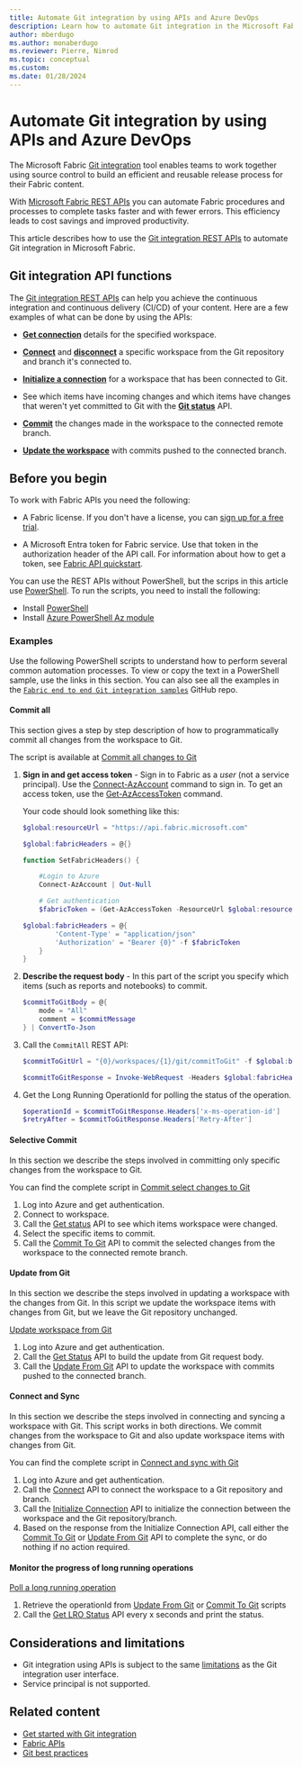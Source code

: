 ```yaml
---
title: Automate Git integration by using APIs and Azure DevOps
description: Learn how to automate Git integration in the Microsoft Fabric Application lifecycle management (ALM) tool, by using APIs and Azure DevOps.
author: mberdugo
ms.author: monaberdugo
ms.reviewer: Pierre, Nimrod
ms.topic: conceptual
ms.custom:
ms.date: 01/28/2024
---
```


# Automate Git integration by using APIs and Azure DevOps

The Microsoft Fabric [Git integration](intro-to-git-integration.md) tool enables teams to work together using source control to build an efficient and reusable release process for their Fabric content.

With [Microsoft Fabric REST APIs](/rest/api/fabric/articles/using-fabric-apis) you can automate Fabric procedures and processes to complete tasks faster and with fewer errors. This efficiency leads to cost savings and improved productivity.

This article describes how to use the [Git integration REST APIs](/rest/api/fabric/core/git) to automate Git integration in Microsoft Fabric.

<!--- 
To achieve continuous integration and continuous delivery (CI/CD) of content, many organizations use automation tools, including [Azure DevOps](/azure/devops/user-guide/what-is-azure-devops). Organizations that use Azure DevOps, can use the [Power BI automation tools](#use-the-power-bi-automation-tools-extension) extension, which supports many of the Git integration API operations.
--->

## Git integration API functions

The [Git integration REST APIs](/rest/api/fabric/core/git) can help you achieve the continuous integration and continuous delivery (CI/CD) of your content. Here are a few examples of what can be done by using the APIs:

* [**Get connection**](/rest/api/fabric/core/git/get-connection) details for the specified workspace.

* [**Connect**](/rest/api/fabric/core/git/connect) and [**disconnect**](/rest/api/fabric/core/git/disconnect) a specific workspace from the Git repository and branch it's connected to.

* [**Initialize a connection**](/rest/api/fabric/core/git/initialize-connection) for a workspace that has been connected to Git.

* See which items have incoming changes and which items have changes that weren't yet committed to Git with the [**Git status**](/rest/api/fabric/core/git/get-status) API.

* [**Commit**](/rest/api/fabric/core/git/commit-to-git) the changes made in the workspace to the connected remote branch.

* [**Update the workspace**](/rest/api/fabric/core/git/update-from-git) with commits pushed to the connected branch.

## Before you begin

To work with Fabric APIs you need the following:

* A Fabric license. If you don't have a license, you can [sign up for a free trial](https://powerbi.microsoft.com/fabric/).

* A Microsoft Entra token for Fabric service. Use that token in the authorization header of the API call. For information about how to get a token, see [Fabric API quickstart](/rest/api/fabric/articles/get-started/fabric-api-quickstart).

You can use the REST APIs without PowerShell, but the scrips in this article use [PowerShell](/powershell/scripting/overview). To run the scripts, you need to install the following:

* Install [PowerShell](/powershell/scripting/install/installing-powershell)
* Install [Azure PowerShell Az module](/powershell/azure/install-azure-powershell)

### Examples

Use the following PowerShell scripts to understand how to perform several common automation processes. To view or copy the text in a PowerShell sample, use the links in this section. You can also see all the examples in the [`Fabric end to end Git integration samples`](https://github.com/microsoft/fabric-samples/tree/main/e2e-samples) GitHub repo.

#### Commit all

This section gives a step by step description of how to programmatically commit all changes from the workspace to Git.

The script is available at [Commit all changes to Git](https://github.com/microsoft/fabric-samples/blob/main/e2e-samples/GitIntegration-CommitAll.ps1)

1. **Sign in and get access token** - Sign in to Fabric as a *user* (not a service principal). Use the [Connect-AzAccount](/powershell/module/az.accounts/connect-azaccount) command to sign in.
To get an access token, use the [Get-AzAccessToken](/powershell/module/az.accounts/get-azaccesstoken) command.

    Your code should look something like this:

    ```powershell
    $global:resourceUrl = "https://api.fabric.microsoft.com"

    $global:fabricHeaders = @{}

    function SetFabricHeaders() {

        #Login to Azure
        Connect-AzAccount | Out-Null

        # Get authentication
        $fabricToken = (Get-AzAccessToken -ResourceUrl $global:resourceUrl).Token

    $global:fabricHeaders = @{
            'Content-Type' = "application/json"
            'Authorization' = "Bearer {0}" -f $fabricToken
        }
    }
    ```

1. **Describe the request body** - In this part of the script you specify which items (such as reports and notebooks) to commit.

    ```powershell
    $commitToGitBody = @{ 		
        mode = "All"
        comment = $commitMessage
    } | ConvertTo-Json
    ```

1. Call the `CommitAll` REST API:

    ```powershell
    $commitToGitUrl = "{0}/workspaces/{1}/git/commitToGit" -f $global:baseUrl, $workspace.Id

    $commitToGitResponse = Invoke-WebRequest -Headers $global:fabricHeaders -Uri $commitToGitUrl -Method POST -Body $commitToGitBody
    ```

1. Get the Long Running OperationId for polling the status of the operation.

    ```powershell
    $operationId = $commitToGitResponse.Headers['x-ms-operation-id']
    $retryAfter = $commitToGitResponse.Headers['Retry-After']   
    ```

#### Selective Commit

In this section we describe the steps involved in committing only specific changes from the workspace to Git.

You can find the complete script in [Commit select changes to Git](https://github.com/microsoft/fabric-samples/blob/main/e2e-samples/GitIntegration-CommitSelective.ps1)

1. Log into Azure and get authentication.
1. Connect to workspace.
1. Call the [Get status](/rest/api/fabric/core/git/ge-status) API to see which items workspace were changed.
1. Select the specific items to commit.
1. Call the [Commit To Git](/rest/api/fabric/core/git/commit-to-git) API to commit the selected changes from the workspace to the connected remote branch.

#### Update from Git

In this section we describe the steps involved in updating a workspace with the changes from Git. In this script we update the workspace items with changes from Git, but we leave the Git repository unchanged.

[Update workspace from Git](https://github.com/microsoft/fabric-samples/blob/main/e2e-samples/GitIntegration-UpdateFromGit.ps1)

1. Log into Azure and get authentication.
1. Call the [Get Status](/rest/api/fabric/core/git/get-status) API to build the update from Git request body.
1. Call the [Update From Git](/rest/api/fabric/core/git/update-from-git) API to update the workspace with commits pushed to the connected branch.

#### Connect and Sync

In this section we describe the steps involved in connecting and syncing a workspace with Git. This script works in both directions. We commit changes from the workspace to Git and also update workspace items with changes from Git.

You can find the complete script in [Connect and sync with Git](https://github.com/microsoft/fabric-samples/blob/main/e2e-samples/GitIntegration-ConnectAndUpdateFromGit.ps1)

1. Log into Azure and get authentication.
1. Call the [Connect](/rest/api/fabric/core/git/connect) API to connect the workspace to a Git repository and branch.
1. Call the [Initialize Connection](/rest/api/fabric/core/git/initialize-connection) API to initialize the connection between the workspace and the Git repository/branch.
1. Based on the response from the Initialize Connection API, call either the [Commit To Git](/rest/api/fabric/core/git/commit-to-git) or [Update From Git](/rest/api/fabric/core/git/update-from-git) API to complete the sync, or do nothing if no action required.

#### Monitor the progress of long running operations

[Poll a long running operation](https://github.com/microsoft/fabric-samples/blob/main/e2e-samples/LongRunningOperation-Polling.ps1)

1. Retrieve the operationId from [Update From Git](/rest/api/fabric/core/git/update-from-git) or [Commit To Git](/rest/api/fabric/core/git/commit-to-git) scripts
1. Call the [Get LRO Status](/rest/api/fabric/core/git/get-status) API every x seconds and print the status.

## Considerations and limitations

* Git integration using APIs is subject to the same [limitations](./git-integration-process.md#considerations-and-limitations) as the Git integration user interface.
* Service principal is not supported.

## Related content

* [Get started with Git integration](git-get-started.md)
* [Fabric APIs](/rest/api/fabric/articles/using-fabric-apis)
* [Git best practices](../best-practices-cicd.md)

